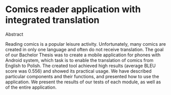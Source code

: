 # Comics reader application with integrated translation

Abstract

Reading comics is a popular leisure activity. Unfortunately, many comics are created in only one language and often do not receive translation. The goal of our Bachelor Thesis was to create a mobile application for phones with Android system, which task is to enable the translation of comics from English to Polish. The created tool achieved high results (average BLEU score was 0.556) and showed its practical usage. We have described particular components and their functions, and presented how to use the application. We present the results of our tests of each module, as well as of the entire application.
